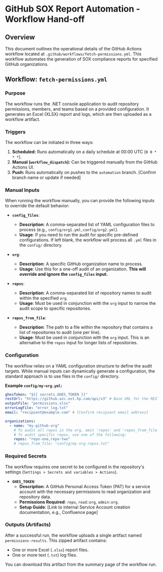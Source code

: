 # GitHub SOX Report Automation - Workflow Hand-off

## Overview
This document outlines the operational details of the GitHub Actions workflow located at `.github/workflows/fetch-permissions.yml`. This workflow automates the generation of SOX compliance reports for specified GitHub organizations.

## Workflow: `fetch-permissions.yml`

### Purpose
The workflow runs the .NET console application to audit repository permissions, members, and teams based on a provided configuration. It generates an Excel (XLSX) report and logs, which are then uploaded as a workflow artifact.

### Triggers
The workflow can be initiated in three ways:
1.  **Scheduled:** Runs automatically on a daily schedule at 00:00 UTC (`0 0 * * *`).
2.  **Manual (`workflow_dispatch`):** Can be triggered manually from the GitHub Actions UI.
3.  **Push:** Runs automatically on pushes to the `automation` branch. [Confirm branch name or update if needed]

### Manual Inputs
When running the workflow manually, you can provide the following inputs to override the default behavior:

*   **`config_files`**:
    *   **Description**: A comma-separated list of YAML configuration files to process (e.g., `config/org1.yml,config/org2.yml`).
    *   **Usage**: If you need to run the audit for specific pre-defined configurations. If left blank, the workflow will process all `.yml` files in the `config/` directory.

*   **`org`**:
    *   **Description**: A specific GitHub organization name to process.
    *   **Usage**: Use this for a one-off audit of an organization. **This will override and ignore the `config_files` input.**

*   **`repos`**:
    *   **Description**: A comma-separated list of repository names to audit within the specified `org`.
    *   **Usage**: Must be used in conjunction with the `org` input to narrow the audit scope to specific repositories.

*   **`repos_from_file`**:
    *   **Description**: The path to a file within the repository that contains a list of repositories to audit (one per line).
    *   **Usage**: Must be used in conjunction with the `org` input. This is an alternative to the `repos` input for longer lists of repositories.

### Configuration
The workflow relies on a YAML configuration structure to define the audit targets. While manual inputs can dynamically generate a configuration, the standard approach is to use files in the `config/` directory.

**Example `config/my-org.yml`:**
```yaml
ghesToken: "${{ secrets.GHES_TOKEN }}"
restUrl: "https://github.azc.ext.hp.com/api/v3" # Base URL for the REST API
outputFile: "permissions.xlsx"
errorLogFile: "error_log.txt"
email: "recipient@example.com" # [Confirm recipient email address]

organizations:
  - name: "my-github-org"
    # To audit all repos in the org, omit 'repos' and 'repos_from_file'.
    # To audit specific repos, use one of the following:
    repos: "repo-one,repo-two"
    # repos_from_file: "config/my-org-repos.txt"
```

### Required Secrets
The workflow requires one secret to be configured in the repository's settings (`Settings > Secrets and variables > Actions`).

*   **`GHES_TOKEN`**:
    *   **Description**: A GitHub Personal Access Token (PAT) for a service account with the necessary permissions to read organization and repository data.
    *   **Permissions Required**: `repo`, `read:org`, `admin:org`.
    *   **Setup Guide**: [Link to internal Service Account creation documentation, e.g., Confluence page]

### Outputs (Artifacts)
After a successful run, the workflow uploads a single artifact named `permissions-results`. This zipped artifact contains:
*   One or more Excel (`.xlsx`) report files.
*   One or more text (`.txt`) log files.

You can download this artifact from the summary page of the workflow run.